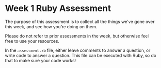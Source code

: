 # Week 1 Ruby Assessment

The purpose of this assessment is to collect all the things we've gone over this week, and see how you're doing on them. 

Please do not refer to prior assessments in the week, but otherwise feel free to use your resources. 

In the `assessment.rb` file, either leave comments to answer a question, or write code to answer a question. This file can be executed with Ruby, so do that to make sure your code works!
